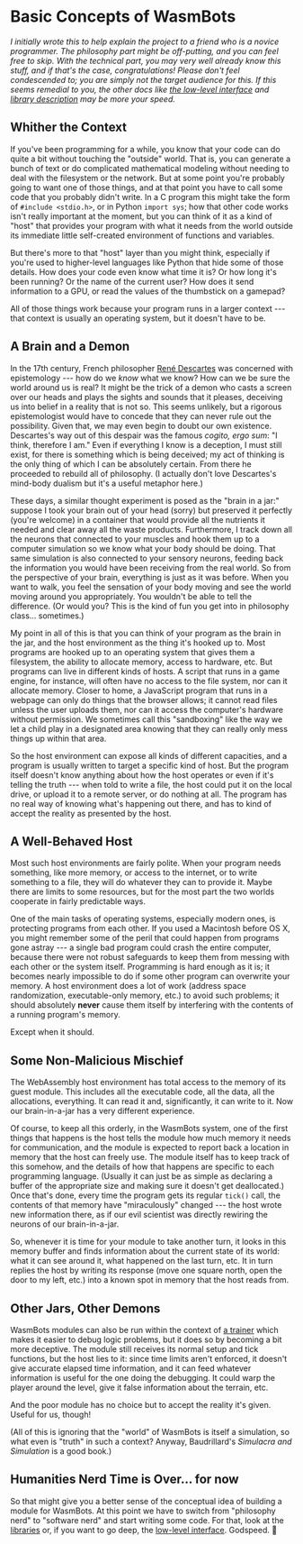 # Basic Concepts of WasmBots

_I initially wrote this to help explain the project to a friend who is a novice programmer. The philosophy part might be off-putting, and you can feel free to skip. With the technical part, you may very well already know this stuff, and if that's the case, congratulations! Please don't feel condescended to; you are simply not the target audience for this. If this seems remedial to you, the other docs like [the low-level interface](./interface.md) and [library description](./libraries.md) may be more your speed._


## Whither the Context
If you've been programming for a while, you know that your code can do quite a bit without touching the "outside" world. That is, you can generate a bunch of text or do complicated mathematical modeling without needing to deal with the filesystem or the network. But at some point you're probably going to want one of those things, and at that point you have to call some code that you probably didn't write. In a C program this might take the form of `#include <stdio.h>`, or in Python `import sys`; how that other code works isn't really important at the moment, but you can think of it as a kind of "host" that provides your program with what it needs from the world outside its immediate little self-created environment of functions and variables. 

But there's more to that "host" layer than you might think, especially if you're used to higher-level languages like Python that hide some of those details. How does your code even know what time it is? Or how long it's been running? Or the name of the current user? How does it send information to a GPU, or read the values of the thumbstick on a gamepad? 

All of those things work because your program runs in a larger context --- that context is usually an operating system, but it doesn't have to be. 


## A Brain and a Demon
In the 17th century, French philosopher [René Descartes](https://en.wikipedia.org/wiki/Ren%C3%A9_Descartes) was concerned with epistemology --- how do we _know_ what we know? How can we be sure the world around us is real? It might be the trick of a demon who casts a screen over our heads and plays the sights and sounds that it pleases, deceiving us into belief in a reality that is not so. This seems unlikely, but a rigorous epistemologist would have to concede that they can never rule out the possibility. Given that, we may even begin to doubt our own existence. Descartes's way out of this despair was the famous _cogito, ergo sum_: "I think, therefore I am." Even if everything I know is a deception, I must still exist, for there is something which is being deceived; my act of thinking is the only thing of which I can be absolutely certain. From there he proceeded to rebuild all of philosophy. (I actually don't love Descartes's mind-body dualism but it's a useful metaphor here.)

These days, a similar thought experiment is posed as the "brain in a jar:" suppose I took your brain out of your head (sorry) but preserved it perfectly (you're welcome) in a container that would provide all the nutrients it needed and clear away all the waste products. Furthermore, I track down all the neurons that connected to your muscles and hook them up to a computer simulation so we know what your body should be doing. That same simulation is also connected to your sensory neurons, feeding back the information you would have been receiving from the real world. So from the perspective of your brain, everything is just as it was before. When you want to walk, you feel the sensation of your body moving and see the world moving around you appropriately. You wouldn't be able to tell the difference. (Or would you? This is the kind of fun you get into in philosophy class... sometimes.)

My point in all of this is that you can think of your program as the brain in the jar, and the host environment as the thing it's hooked up to. Most programs are hooked up to an operating system that gives them a filesystem, the ability to allocate memory, access to hardware, etc. But programs can live in different kinds of hosts. A script that runs in a game engine, for instance, will often have no access to the file system, nor can it allocate memory. Closer to home, a JavaScript program that runs in a webpage can only do things that the browser allows; it cannot read files unless the user uploads them, nor can it access the computer's hardware without permission. We sometimes call this "sandboxing" like the way we let a child play in a designated area knowing that they can really only mess things up within that area.

So the host environment can expose all kinds of different capacities, and a program is usually written to target a specific kind of host. But the program itself doesn't know anything about how the host operates or even if it's telling the truth --- when told to write a file, the host could put it on the local drive, or upload it to a remote server, or do nothing at all. The program has no real way of knowing what's happening out there, and has to kind of accept the reality as presented by the host. 


## A Well-Behaved Host
Most such host environments are fairly polite. When your program needs something, like more memory, or access to the internet, or to write something to a file, they will do whatever they can to provide it. Maybe there are limits to some resources, but for the most part the two worlds cooperate in fairly predictable ways. 

One of the main tasks of operating systems, especially modern ones, is protecting programs from each other. If you used a Macintosh before OS X, you might remember some of the peril that could happen from programs gone astray --- a single bad program could crash the entire computer, because there were not robust safeguards to keep them from messing with each other or the system itself. Programming is hard enough as it is; it becomes nearly impossible to do if some other program can overwrite your memory. A host environment does a lot of work (address space randomization, executable-only memory, etc.) to avoid such problems; it should absolutely **never** cause them itself by interfering with the contents of a running program's memory. 

Except when it should. 


## Some Non-Malicious Mischief
The WebAssembly host environment has total access to the memory of its guest module. This includes all the executable code, all the data, all the allocations, everything. It can read it and, significantly, it can write to it. Now our brain-in-a-jar has a very different experience. 

Of course, to keep all this orderly, in the WasmBots system, one of the first things that happens is the host tells the module how much memory it needs for communication, and the module is expected to report back a location in memory that the host can freely use. The module itself has to keep track of this somehow, and the details of how that happens are specific to each programming language. (Usually it can just be as simple as declaring a buffer of the appropriate size and making sure it doesn't get deallocated.) Once that's done, every time the program gets its regular `tick()` call, the contents of that memory have "miraculously" changed --- the host wrote new information there, as if our evil scientist was directly rewiring the neurons of our brain-in-a-jar. 

So, whenever it is time for your module to take another turn, it looks in this memory buffer and finds information about the current state of its world: what it can see around it, what happened on the last turn, etc. It in turn replies the host by writing its response (move one square north, open the door to my left, etc.) into a known spot in memory that the host reads from. 


## Other Jars, Other Demons
WasmBots modules can also be run within the context of [a trainer](./trainers.md) which makes it easier to debug logic problems, but it does so by becoming a bit more deceptive. The module still receives its normal setup and tick functions, but the host lies to it: since time limits aren't enforced, it doesn't give accurate elapsed time information, and it can feed whatever information is useful for the one doing the debugging. It could warp the player around the level, give it false information about the terrain, etc. 

And the poor module has no choice but to accept the reality it's given. Useful for us, though! 

(All of this is ignoring that the "world" of WasmBots is itself a simulation, so what even is "truth" in such a context? Anyway, Baudrillard's _Simulacra and Simulation_ is a good book.)


## Humanities Nerd Time is Over... for now
So that might give you a better sense of the conceptual idea of building a module for WasmBots. At this point we have to switch from "philosophy nerd" to "software nerd" and start writing some code. For that, look at the [libraries](./libraries.md) or, if you want to go deep, the [low-level interface](./interface.md). Godspeed. 🫡
